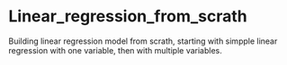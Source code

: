 # Linear_regression_from_scrath
 Building linear regression model from scrath, starting with simpple linear regression with one variable, then with multiple variables.
